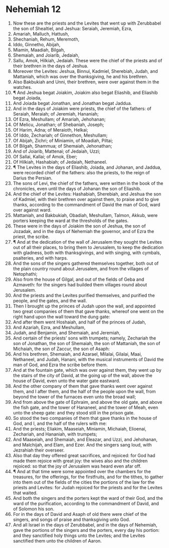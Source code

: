 ﻿# Nehemiah 12
1. Now these are the priests and the Levites that went up with Zerubbabel the son of Shealtiel, and Jeshua: Seraiah, Jeremiah, Ezra, 
2. Amariah, Malluch, Hattush, 
3. Shechaniah, Rehum, Meremoth, 
4. Iddo, Ginnetho, Abijah, 
5. Miamin, Maadiah, Bilgah, 
6. Shemaiah, and Joiarib, Jedaiah, 
7. Sallu, Amok, Hilkiah, Jedaiah. These were the chief of the priests and of their brethren in the days of Jeshua. 
8. Moreover the Levites: Jeshua, Binnui, Kadmiel, Sherebiah, Judah, and Mattaniah, which was over the thanksgiving, he and his brethren. 
9. Also Bakbukiah and Unni, their brethren, were over against them in the watches. 
10. ¶ And Jeshua begat Joiakim, Joiakim also begat Eliashib, and Eliashib begat Joiada, 
11. And Joiada begat Jonathan, and Jonathan begat Jaddua. 
12. And in the days of Joiakim were priests, the chief of the fathers: of Seraiah, Meraiah; of Jeremiah, Hananiah; 
13. Of Ezra, Meshullam; of Amariah, Jehohanan; 
14. Of Melicu, Jonathan; of Shebaniah, Joseph; 
15. Of Harim, Adna; of Meraioth, Helkai; 
16. Of Iddo, Zechariah; of Ginnethon, Meshullam; 
17. Of Abijah, Zichri; of Miniamin, of Moadiah, Piltai; 
18. Of Bilgah, Shammua; of Shemaiah, Jehonathan; 
19. And of Joiarib, Mattenai; of Jedaiah, Uzzi; 
20. Of Sallai, Kallai; of Amok, Eber; 
21. Of Hilkiah, Hashabiah; of Jedaiah, Nethaneel. 
22. ¶ The Levites in the days of Eliashib, Joiada, and Johanan, and Jaddua, were recorded chief of the fathers: also the priests, to the reign of Darius the Persian. 
23. The sons of Levi, the chief of the fathers, were written in the book of the chronicles, even until the days of Johanan the son of Eliashib. 
24. And the chief of the Levites: Hashabiah, Sherebiah, and Jeshua the son of Kadmiel, with their brethren over against them, to praise and to give thanks, according to the commandment of David the man of God, ward over against ward. 
25. Mattaniah, and Bakbukiah, Obadiah, Meshullam, Talmon, Akkub, were porters keeping the ward at the thresholds of the gates. 
26. These were in the days of Joiakim the son of Jeshua, the son of Jozadak, and in the days of Nehemiah the governor, and of Ezra the priest, the scribe. 
27. ¶ And at the dedication of the wall of Jerusalem they sought the Levites out of all their places, to bring them to Jerusalem, to keep the dedication with gladness, both with thanksgivings, and with singing, with cymbals, psalteries, and with harps. 
28. And the sons of the singers gathered themselves together, both out of the plain country round about Jerusalem, and from the villages of Netophathi; 
29. Also from the house of Gilgal, and out of the fields of Geba and Azmaveth: for the singers had builded them villages round about Jerusalem. 
30. And the priests and the Levites purified themselves, and purified the people, and the gates, and the wall. 
31. Then I brought up the princes of Judah upon the wall, and appointed two great companies of them that gave thanks, whereof one went on the right hand upon the wall toward the dung gate: 
32. And after them went Hoshaiah, and half of the princes of Judah, 
33. And Azariah, Ezra, and Meshullam, 
34. Judah, and Benjamin, and Shemaiah, and Jeremiah, 
35. And certain of the priests’ sons with trumpets; namely, Zechariah the son of Jonathan, the son of Shemaiah, the son of Mattaniah, the son of Michaiah, the son of Zaccur, the son of Asaph: 
36. And his brethren, Shemaiah, and Azarael, Milalai, Gilalai, Maai, Nethaneel, and Judah, Hanani, with the musical instruments of David the man of God, and Ezra the scribe before them. 
37. And at the fountain gate, which was over against them, they went up by the stairs of the city of David, at the going up of the wall, above the house of David, even unto the water gate eastward. 
38. And the other company of them that gave thanks went over against them, and I after them, and the half of the people upon the wall, from beyond the tower of the furnaces even unto the broad wall; 
39. And from above the gate of Ephraim, and above the old gate, and above the fish gate, and the tower of Hananeel, and the tower of Meah, even unto the sheep gate: and they stood still in the prison gate. 
40. So stood the two companies of them that gave thanks in the house of God, and I, and the half of the rulers with me: 
41. And the priests; Eliakim, Maaseiah, Miniamin, Michaiah, Elioenai, Zechariah, and Hananiah, with trumpets; 
42. And Maaseiah, and Shemaiah, and Eleazar, and Uzzi, and Jehohanan, and Malchijah, and Elam, and Ezer. And the singers sang loud, with Jezrahiah their overseer. 
43. Also that day they offered great sacrifices, and rejoiced: for God had made them rejoice with great joy: the wives also and the children rejoiced: so that the joy of Jerusalem was heard even afar off. 
44. ¶ And at that time were some appointed over the chambers for the treasures, for the offerings, for the firstfruits, and for the tithes, to gather into them out of the fields of the cities the portions of the law for the priests and Levites: for Judah rejoiced for the priests and for the Levites that waited. 
45. And both the singers and the porters kept the ward of their God, and the ward of the purification, according to the commandment of David, and of Solomon his son. 
46. For in the days of David and Asaph of old there were chief of the singers, and songs of praise and thanksgiving unto God. 
47. And all Israel in the days of Zerubbabel, and in the days of Nehemiah, gave the portions of the singers and the porters, every day his portion: and they sanctified holy things unto the Levites; and the Levites sanctified them unto the children of Aaron. 
